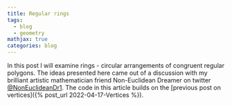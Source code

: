 ```yaml
---
title: Regular rings
tags:
  - blog
  - geometry
mathjax: true
categories: blog
---
```


In this post I will examine rings - circular arrangements of congruent regular polygons. The ideas presented here came out of a discussion with my brilliant artistic mathematician friend Non-Euclidean Dreamer on twitter [@NonEuclideanDr1](https://twitter.com/NonEuclideanDr1). The code in this article builds on the [previous post on vertices]({% post_url 2022-04-17-Vertices %}).

